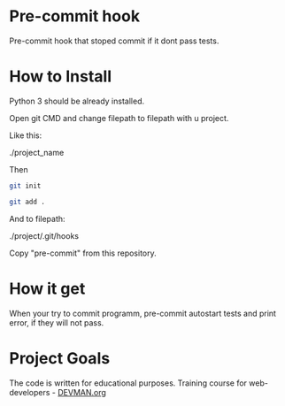 # Pre-commit hook

Pre-commit hook that stoped commit if it dont pass tests.

# How to Install

Python 3 should be already installed. 

Open git CMD and change filepath to filepath with u project.

Like this:

./project_name

Then

```bash
git init

git add .
```

And to filepath:

./project/.git/hooks

Copy "pre-commit" from this repository.

# How it get

When your try to commit programm, pre-commit autostart tests and print error, if they will not pass.

# Project Goals

The code is written for educational purposes. Training course for web-developers - [DEVMAN.org](https://devman.org)

